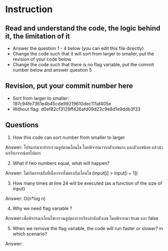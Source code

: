 ﻿# Instruction

## Read and understand the code, the logic behind it, the limitation of it
* Answer the question 1 - 4 below (you can edit this file directly)
* Change the code such that it will sort from larger to smaller, put the revision of your code below
* Change the code such that there is no flag variable, put the commit number below and answer question 5 


## Revision, put your commit number here
* Sort from larger to smaller: 197c94fe7361e4b45cde99219610dec111af405e
* Without flag: d0ef82cf3129ff426afd09d23c9e8d1e9ddb3f33

## Questions
1. How this code can sort number from smaller to larger
 
Answer: โปรแกรมจะทำการวนลูปตามเงื่อนไข โดยพิจารณาจากตัวเลขมาก และตัวเลขน้อย แล้วนำมาเรียงจากน้อยไปมาก

2. What if two numbers equal, what will happen? 

Answer: ไม่เกิดการสลับที่เนื่องจากไม่ตรงกับเงื่อนไข (input[i] > input[i + 1])

3. How many times at line 24 will be executed (as a function of the size of input) 

Answer: O(n*log n)

4. Why we need flag variable ? 
 
Answer:เพื่อพิจารณาเงื่อนไขการวนลูปของการเรียงลำดับตัวเลข โดยพิจารณา true และ false 

5. When we remove the flag variable, the code will run faster or slower? in which scenario? 

Answer: 